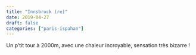 ```yaml
---
title: "Innsbruck (re)"
date: 2019-04-27
draft: false
categories: ["paris-ispahan"]
---
```


Un p’tit tour à 2000m, avec une chaleur incroyable, sensation très bizarre !
